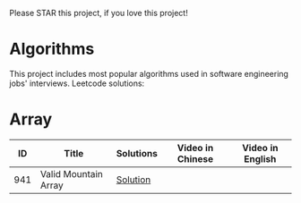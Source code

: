 Please STAR this project, if you love this project!
# Algorithms
This project includes most popular algorithms used in software engineering jobs' interviews.
Leetcode solutions:
# Array
|  ID  |      Title     |   Solutions   | Video in Chinese| Video in English                   
|-----|-----------------|---------------|-----------------|-----------------
|941|Valid Mountain Array|[Solution](https://github.com/ltaocs/Algorithms/blob/master/src/com/ltaocs/array/ValidMoutainArray.java) |

